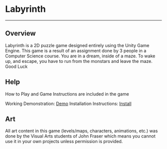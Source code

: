 # Labyrinth

---
## Overview

Labyrinth is a 2D puzzle game designed entirely using the Unity Game Engine. This game is a result of an assignment done by 3 people in a Computer Science course.
You are in a dream, inside of a maze. To wake up, and escape, you have to run from the monstars and leave the maze. Good Luck

## Help

How to Play and Game Instructions are included in the game

Working Demonstration: [Demo](https://drive.google.com/file/d/1SZhAFgx2cDUXMNm0Kh4uuKI6AgXv2Pvo/view?usp=share_link)
Installation Instructions: [Install](https://docs.google.com/document/d/13TzKdk8r8dvt71toxEJlTn2qJm4_afz-qYc2OtB1AtM/edit?usp=sharing)

## Art
All art content in this game (levels/maps, characters, animations, etc.) was done by the Visual Arts students of John Fraser which means you cannot use it in your own projects unless permission is provided.
